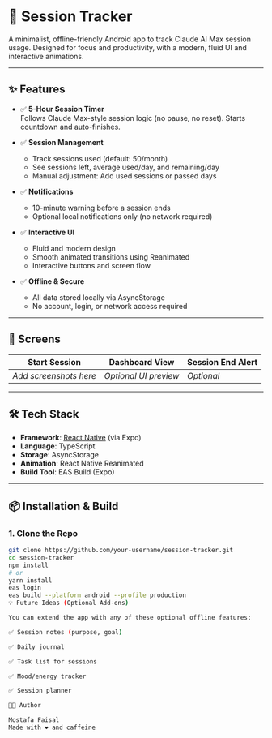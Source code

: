 # 📘 Session Tracker

A minimalist, offline-friendly Android app to track Claude AI Max session usage. Designed for focus and productivity, with a modern, fluid UI and interactive animations.

---

## ✨ Features

- ✅ **5-Hour Session Timer**  
  Follows Claude Max-style session logic (no pause, no reset). Starts countdown and auto-finishes.

- ✅ **Session Management**  
  - Track sessions used (default: 50/month)
  - See sessions left, average used/day, and remaining/day
  - Manual adjustment: Add used sessions or passed days

- ✅ **Notifications**  
  - 10-minute warning before a session ends
  - Optional local notifications only (no network required)

- ✅ **Interactive UI**  
  - Fluid and modern design  
  - Smooth animated transitions using Reanimated  
  - Interactive buttons and screen flow

- ✅ **Offline & Secure**  
  - All data stored locally via AsyncStorage  
  - No account, login, or network access required

---

## 📱 Screens

| Start Session | Dashboard View | Session End Alert |
|---------------|----------------|-------------------|
| *Add screenshots here* | *Optional UI preview* | *Optional* |

---

## 🛠 Tech Stack

- **Framework**: [React Native](https://reactnative.dev/) (via Expo)
- **Language**: TypeScript
- **Storage**: AsyncStorage
- **Animation**: React Native Reanimated
- **Build Tool**: EAS Build (Expo)

---

## 📦 Installation & Build

### 1. Clone the Repo
```bash
git clone https://github.com/your-username/session-tracker.git
cd session-tracker
npm install
# or
yarn install
eas login
eas build --platform android --profile production
💡 Future Ideas (Optional Add-ons)

You can extend the app with any of these optional offline features:

✅ Session notes (purpose, goal)

✅ Daily journal

✅ Task list for sessions

✅ Mood/energy tracker

✅ Session planner

🧑‍💻 Author

Mostafa Faisal
Made with ❤️ and caffeine
